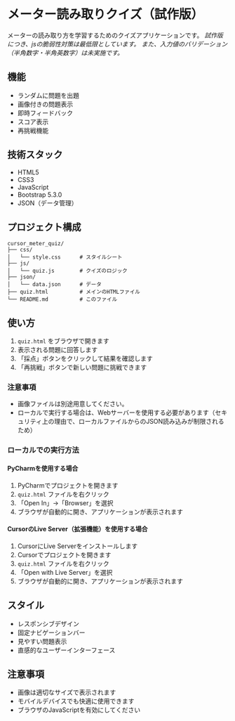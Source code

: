 # メーター読み取りクイズ（試作版）

メーターの読み取り方を学習するためのクイズアプリケーションです。
*試作版につき、jsの脆弱性対策は最低限としています。*
*また、入力値のバリデーション（半角数字・半角英数字）は未実施です。*

## 機能

- ランダムに問題を出題
- 画像付きの問題表示
- 即時フィードバック
- スコア表示
- 再挑戦機能

## 技術スタック

- HTML5
- CSS3
- JavaScript
- Bootstrap 5.3.0
- JSON（データ管理）

## プロジェクト構成

```
cursor_meter_quiz/
├── css/
│   └── style.css      # スタイルシート
├── js/
│   └── quiz.js        # クイズのロジック
├── json/
│   └── data.json      # データ
├── quiz.html          # メインのHTMLファイル
└── README.md          # このファイル
```

## 使い方

1. `quiz.html` をブラウザで開きます
2. 表示される問題に回答します
3. 「採点」ボタンをクリックして結果を確認します
4. 「再挑戦」ボタンで新しい問題に挑戦できます

### 注意事項
- 画像ファイルは別途用意してください。
- ローカルで実行する場合は、Webサーバーを使用する必要があります（セキュリティ上の理由で、ローカルファイルからのJSON読み込みが制限されるため）

### ローカルでの実行方法

#### PyCharmを使用する場合
1. PyCharmでプロジェクトを開きます
2. `quiz.html` ファイルを右クリック
3. 「Open In」→「Browser」を選択
4. ブラウザが自動的に開き、アプリケーションが表示されます

#### CursorのLive Server（拡張機能）を使用する場合
1. CursorにLive Serverをインストールします
2. Cursorでプロジェクトを開きます
3. `quiz.html` ファイルを右クリック
4. 「Open with Live Server」を選択
5. ブラウザが自動的に開き、アプリケーションが表示されます

## スタイル

- レスポンシブデザイン
- 固定ナビゲーションバー
- 見やすい問題表示
- 直感的なユーザーインターフェース

## 注意事項

- 画像は適切なサイズで表示されます
- モバイルデバイスでも快適に使用できます
- ブラウザのJavaScriptを有効にしてください 